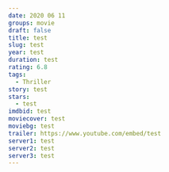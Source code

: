 ```yaml
---
date: 2020 06 11
groups: movie
draft: false
title: test
slug: test
year: test
duration: test
rating: 6.8
tags:
  - Thriller
story: test
stars:
  - test
imdbid: test
moviecover: test
moviebg: test
trailer: https://www.youtube.com/embed/test
server1: test
server2: test
server3: test
---
```

